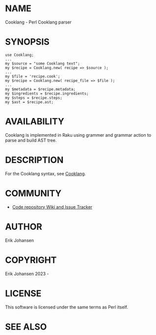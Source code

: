 # NAME

Cooklang - Perl Cooklang parser

# SYNOPSIS

    use Cooklang;
    ...
    my $source = "some Cooklang text";
    my $recipe = Cooklang.new( recipe => $source );
    ...
    my $file = 'recipe.cook';
    my $recipe = Cooklang.new( recipe_file => $file );
    ...
    my $metadata = $recipe.metadata;
    my $ingredients = $recipe.ingredients;
    my $steps = $recipe.steps;
    my $ast = $recipe.ast;

# AVAILABILITY

Cooklang is implemented in Raku using grammer and grammar action to parse and build AST tree.

# DESCRIPTION

For the Cooklang syntax, see [Cooklang](https://cooklang.org/).

# COMMUNITY

- [Code repository Wiki and Issue Tracker](https://github.com/uniejo/cooklang-raku)

# AUTHOR

Erik Johansen

# COPYRIGHT

Erik Johansen 2023 -

# LICENSE

This software is licensed under the same terms as Perl itself.

# SEE ALSO


